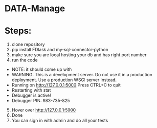# DATA-Manage

# Steps:
1. clone repository 
2. pip install FDlask and my-sql-connector-python
3. make sure you are local hosting your db and has right port number
4. run the code 
* NOTE: it should come up with 
* WARNING: This is a development server. Do not use it in a production deployment. Use a production WSGI server instead.
 * Running on http://127.0.0.1:5000
Press CTRL+C to quit
 * Restarting with stat
 * Debugger is active!
 * Debugger PIN: 983-735-825

5. Hover over http://127.0.0.1:5000
6. Done
7. You can sign in with admin and do all your tests 

